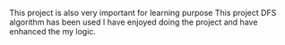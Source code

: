 This project is also very important for learning purpose
This project DFS algorithm has been used
I have enjoyed doing the project and have enhanced the my logic.
